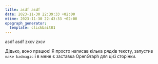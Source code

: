 ```yaml
---
title: asdf asdf
date: 2023-11-30 22:39:33 +02:00
mtime: 2023-11-30 22:43:33 +02:00
opegraph_generator:
  template: clickbait01
---
```


asdf asdf zxcv zxcv

Дідько, воно працює! Я просто написав кілька рядків тексту, запустив `make badmagic` і в мене є заставка OpenGraph для цієї сторінки.
